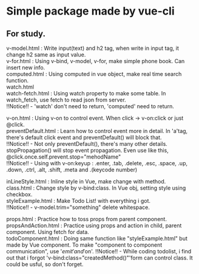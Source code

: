 # Simple package made by vue-cli  
## For study.  

v-model.html : Write input(text) and h2 tag, when write in input tag, it change h2 same as input value.  
v-for.html : Using v-bind, v-model, v-for, make simple phone book. Can insert new info.  
computed.html : Using computed in vue object, make real time search function.  
watch.html  
watch-fetch.html : Using watch property to make some table. In watch_fetch, use fetch to read json from server.  
!!Notice!! - 'watch' don't need to return, 'computed' need to return.  

v-on.html : Using v-on to control event. When click -> v-on:click or just @click.  
preventDefault.html : Learn how to control event more in detail. In 'a'tag, there's default click event and preventDefault() will block that.  
!!Notice!! - Not only preventDefault(), there's many other details. stopPropagation() will stop event propagation. Even use like this, @click.once.self.prevent.stop="mehodName"   
!!Notice!! - Using with v-on:keyup : .enter, .tab, .delete, .esc, .space, .up, .down, .ctrl, .alt, .shift, .meta and .(keycode number)  

inLineStyle.html : Inline style in Vue, make change with method.  
class.html : Change style by v-bind:class. In Vue obj, setting style using checkbox.  
styleExample.html : Make Todo List! with everything i got.  
!!Notice!! - v-model.trim="something" delete whitespace.  

props.html : Practice how to toss props from parent component.  
propsAndAction.html : Practice using props and action in child, parent component. Using fetch for data.  
todoComponent.html : Doing same function like "styleExample.html" but made by Vue component. To make "component to component communication", use '$emit' and '$on'.
!!Notice!! - While coding todolist, i find out that i forgot 'v-bind:class="createdMethod()"'form can control class. It could be usful, so don't forget.  
